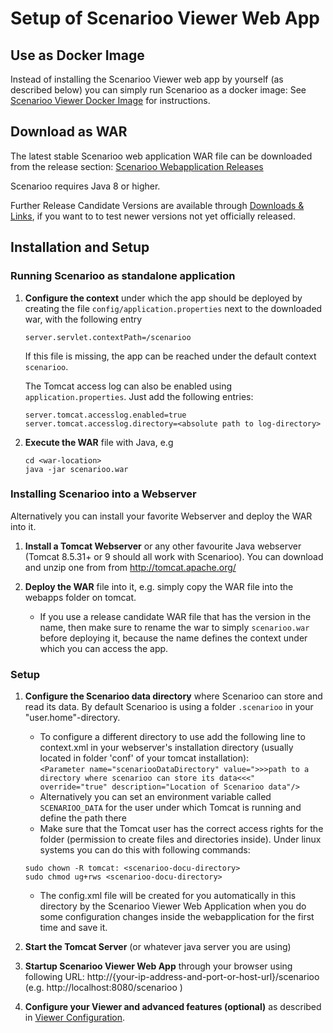 # Setup of Scenarioo Viewer Web App

## Use as Docker Image

Instead of installing the Scenarioo Viewer web app by yourself (as described below) you can simply run Scenarioo as a docker image: See [Scenarioo Viewer Docker Image](Scenarioo-Viewer-Docker-Image.md) for instructions.

## Download as WAR

The latest stable Scenarioo web application WAR file can be downloaded from the release section:
[Scenarioo Webapplication Releases](https://github.com/scenarioo/scenarioo/releases)

Scenarioo requires Java 8 or higher.

Further Release Candidate Versions are available through [Downloads & Links](../downloads-and-links.md), if you want to to test newer versions not yet officially released.

## Installation and Setup
### Running Scenarioo as standalone application
1. **Configure the context** under which the app should be deployed by creating the file `config/application.properties` next to the downloaded war, with the following entry
     ```
     server.servlet.contextPath=/scenarioo
     ```
     If this file is missing, the app can be reached under the default context `scenarioo`.
     
     The Tomcat access log can also be enabled using `application.properties`. Just add the following entries:
     ```
     server.tomcat.accesslog.enabled=true
     server.tomcat.accesslog.directory=<absolute path to log-directory>
     ```

2. **Execute the WAR** file with Java, e.g 
     ```
     cd <war-location>
     java -jar scenarioo.war
     ```

### Installing Scenarioo into a Webserver
Alternatively you can install your favorite Webserver and deploy the WAR into it.

1. **Install a Tomcat Webserver** or any other favourite Java webserver (Tomcat 8.5.31+ or 9 should all work with Scenarioo). You can download and unzip one from from http://tomcat.apache.org/ 

2. **Deploy the WAR** file into it, e.g. simply copy the WAR file into the webapps folder on tomcat. 
    * If you use a release candidate WAR file that has the version in the name, then make sure to rename the war to simply `scenarioo.war` before deploying it, because the name defines the context under which you can access the app.

### Setup
1. **Configure the Scenarioo data directory** where Scenarioo can store and read its data. By default Scenarioo is using a folder `.scenarioo` in your "user.home"-directory.
    * To configure a different directory to use add the following line to context.xml in your webserver's installation directory (usually located in folder 'conf' of your tomcat installation):  
`<Parameter name="scenariooDataDirectory" value=">>>path to a directory where scenarioo can store its data<<<" override="true" description="Location of Scenarioo data"/>`
    * Alternatively you can set an environment variable called `SCENARIOO_DATA` for the user under which Tomcat is running and define the path there
    * Make sure that the Tomcat user has the correct access rights for the folder (permission to create files and directories inside). Under linux systems you can do this with following commands:
     ```
     sudo chown -R tomcat: <scenarioo-docu-directory>
     sudo chmod ug+rws <scenarioo-docu-directory> 
     ```
    * The config.xml file will be created for you automatically in this directory by the Scenarioo Viewer Web Application when you do some configuration changes inside the webapplication for the first time and save it.

2. **Start the Tomcat Server** (or whatever java server you are using)

3. **Startup Scenarioo Viewer Web App** through your browser using following URL: http://{your-ip-address-and-port-or-host-url}/scenarioo (e.g. http://localhost:8080/scenarioo )

4. **Configure your Viewer and advanced features (optional)** as described in [Viewer Configuration](Configuration.md).
